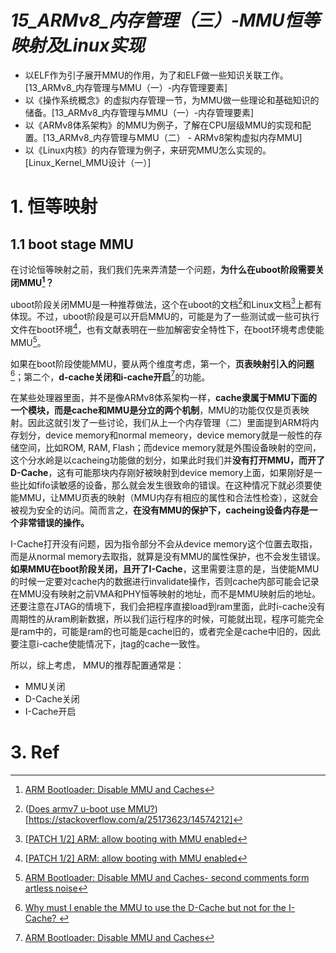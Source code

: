 # *15_ARMv8_内存管理（三）-MMU恒等映射及Linux实现*

-   以ELF作为引子展开MMU的作用，为了和ELF做一些知识关联工作。[13_ARMv8_内存管理与MMU（一）-内存管理要素]
-   以《操作系统概念》的虚拟内存管理一节，为MMU做一些理论和基础知识的储备。[13_ARMv8_内存管理与MMU（一）-内存管理要素]
-   以《ARMv8体系架构》的MMU为例子，了解在CPU层级MMU的实现和配置。[13_ARMv8_内存管理与MMU（二） - ARMv8架构虚拟内存MMU]
-   以《Linux内核》的内存管理为例子，来研究MMU怎么实现的。[Linux_Kernel_MMU设计（一）]

# 1. 恒等映射

## 1.1 boot stage MMU

在讨论恒等映射之前，我们我们先来弄清楚一个问题，**为什么在uboot阶段需要关闭MMU[^1]？**

uboot阶段关闭MMU是一种推荐做法，这个在uboot的文档[^3]和Linux文档[^2]上都有体现。不过，uboot阶段是可以开启MMU的，可能是为了一些测试或一些可执行文件在boot环境[^2]，也有文献表明在一些加解密安全特性下，在boot环境考虑使能MMU[^4]。

如果在boot阶段使能MMU，要从两个维度考虑，第一个，**页表映射引入的问题**[^5]；第二个，**d-cache关闭和i-cache开启**[^1]的功能。

在某些处理器里面，并不是像ARMv8体系架构一样，**cache隶属于MMU下面的一个模块，而是cache和MMU是分立的两个机制**，MMU的功能仅仅是页表映射。因此这就引发了一些讨论，我们从上一个内存管理（二）里面提到ARM将内存划分，device memory和normal memeory，device memory就是一般性的存储空间，比如ROM, RAM, Flash；而device memory就是外围设备映射的空间，这个分水岭是以cacheing功能做的划分，如果此时我们并**没有打开MMU，而开了D-Cache**，这有可能那块内存刚好被映射到device memory上面，如果刚好是一些比如fifo读敏感的设备，那么就会发生很致命的错误。在这种情况下就必须要使能MMU，让MMU页表的映射（MMU内存有相应的属性和合法性检查），这就会被视为安全的访问。简而言之，**在没有MMU的保护下，cacheing设备内存是一个非常错误的操作。**

I-Cache打开没有问题，因为指令部分不会从device memory这个位置去取指，而是从normal memory去取指，就算是没有MMU的属性保护，也不会发生错误。**如果MMU在boot阶段关闭，且开了I-Cache**，这里需要注意的是，当使能MMU的时候一定要对cache内的数据进行invalidate操作，否则cache内部可能会记录在MMU没有映射之前VMA和PHY恒等映射的地址，而不是MMU映射后的地址。还要注意在JTAG的情境下，我们会把程序直接load到ram里面，此时i-cache没有周期性的从ram刷新数据，所以我们运行程序的时候，可能就出现，程序可能完全是ram中的，可能是ram的也可能是cache旧的，或者完全是cache中旧的，因此要注意i-cache使能情况下，jtag的cache一致性。

所以，综上考虑， MMU的推荐配置通常是：

*   MMU关闭
*   D-Cache关闭
*   I-Cache开启



# 3. Ref

[^1]:[ARM Bootloader: Disable MMU and Caches](https://stackoverflow.com/questions/21262014/arm-bootloader-disable-mmu-and-caches)
[^2]:[[PATCH 1/2\] ARM: allow booting with MMU enabled](https://www.mail-archive.com/barebox@lists.infradead.org/msg32223.html)
[^3]:([Does armv7 u-boot use MMU?](https://stackoverflow.com/questions/25152073/does-armv7-u-boot-use-mmu))[https://stackoverflow.com/a/25173623/14574212]
[^4]:[ARM Bootloader: Disable MMU and Caches- second comments form artless noise](https://stackoverflow.com/questions/21262014/arm-bootloader-disable-mmu-and-caches)
[^5]:[Why must I enable the MMU to use the D-Cache but not for the I-Cache? ](https://www.cnblogs.com/pengdonglin137/p/10221932.html)
[^6]:()[]
[^7]:()[]
[^8]:()[]
[^9]:()[]
